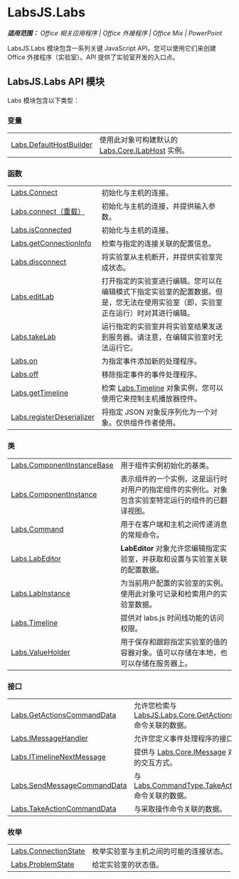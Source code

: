 ﻿
# LabsJS.Labs

 _**适用范围：** Office 相关应用程序 | Office 外接程序 | Office Mix | PowerPoint_

LabsJS.Labs 模块包含一系列关键 JavaScript API，您可以使用它们来创建 Office 外接程序（实验室）。API 提供了实验室开发的入口点。

## LabsJS.Labs API 模块

Labs 模块包含以下类型：


### 变量


|||
|:-----|:-----|
|[Labs.DefaultHostBuilder](../../reference/office-mix/labs.defaulthostbuilder.md)|使用此对象可构建默认的 [Labs.Core.ILabHost](../../reference/office-mix/labs.core.ilabhost.md) 实例。|

### 函数


|||
|:-----|:-----|
|[Labs.Connect](../../reference/office-mix/labs.connect.md)|初始化与主机的连接。|
|[Labs.connect（重载）](../../reference/office-mix/labs.connect-overload.md)|初始化与主机的连接，并提供输入参数。|
|[Labs.isConnected](../../reference/office-mix/labs.isconnected.md)|初始化与主机的连接。|
|[Labs.getConnectionInfo](../../reference/office-mix/labs.getconnectioninfo.md)|检索与指定的连接关联的配置信息。|
|[Labs.disconnect](../../reference/office-mix/labs.disconnect.md)|将实验室从主机断开，并提供实验室完成状态。|
|[Labs.editLab](../../reference/office-mix/labs.editlab.md)|打开指定的实验室进行编辑。您可以在编辑模式下指定实验室的配置数据。但是，您无法在使用实验室（即，实验室正在运行）时对其进行编辑。|
|[Labs.takeLab](../../reference/office-mix/labs.takelab.md)|运行指定的实验室并将实验室结果发送到服务器。请注意，在编辑实验室时无法运行它。|
|[Labs.on](../../reference/office-mix/labs.on.md)|为指定事件添加新的处理程序。|
|[Labs.off](../../reference/office-mix/labs.off.md)|移除指定事件的事件处理程序。|
|[Labs.getTimeline](../../reference/office-mix/labs.gettimeline.md)|检索 [Labs.Timeline](../../reference/office-mix/labs.timeline.md) 对象实例，您可以使用它来控制主机播放器控件。|
|[Labs.registerDeserializer](../../reference/office-mix/labs.registerdeserializer.md)|将指定 JSON 对象反序列化为一个对象。仅供组件作者使用。|

### 类


|||
|:-----|:-----|
|[Labs.ComponentInstanceBase](../../reference/office-mix/labs.componentinstancebase.md)|用于组件实例初始化的基类。|
|[Labs.ComponentInstance](../../reference/office-mix/labs.componentinstance.md)|表示组件的一个实例，这是运行时对用户的指定组件的实例化。对象包含实验室特定运行的组件的已翻译视图。|
|[Labs.Command](../../reference/office-mix/labs.command.md)|用于在客户端和主机之间传递消息的常规命令。|
|[Labs.LabEditor](../../reference/office-mix/labs.labeditor.md)|**LabEditor** 对象允许您编辑指定实验室，并获取和设置与实验室关联的配置数据。|
|[Labs.LabInstance](../../reference/office-mix/labs.labinstance.md)|为当前用户配置的实验室的实例。使用此对象可记录和检索用户的实验室数据。|
|[Labs.Timeline](../../reference/office-mix/labs.timeline.md)|提供对 labs.js 时间线功能的访问权限。|
|[Labs.ValueHolder](../../reference/office-mix/labs.valueholder.md)|用于保存和跟踪指定实验室的值的容器对象。值可以存储在本地，也可以存储在服务器上。|

### 接口


|||
|:-----|:-----|
|[Labs.GetActionsCommandData](../../reference/office-mix/labs.getactionscommanddata.md)|允许您检索与 [LabsJS.Labs.Core.GetActions](../../reference/office-mix/labsjs.labs.core.getactions.md) 命令关联的数据。|
|[Labs.IMessageHandler](../../reference/office-mix/labs.imessagehandler.md)|允许您定义事件处理程序的接口。|
|[Labs.ITimelineNextMessage](../../reference/office-mix/labs.itimelinenextmessage.md)|提供与 [Labs.Core.IMessage](https://msdn.microsoft.com/library/office/mt599680.aspx) 对象的交互方式。|
|[Labs.SendMessageCommandData](../../reference/office-mix/labs.sendmessagecommanddata.md)|与 [Labs.CommandType.TakeAction](https://msdn.microsoft.com/library/office/mt599680.aspx) 命令关联的数据。|
|[Labs.TakeActionCommandData](../../reference/office-mix/labs.takeactioncommanddata.md)|与采取操作命令关联的数据。|

### 枚举


|||
|:-----|:-----|
|[Labs.ConnectionState](../../reference/office-mix/labs.connectionstate.md)|枚举实验室与主机之间的可能的连接状态。|
|[Labs.ProblemState](../../reference/office-mix/labs.problemstate.md)|给定实验室的状态值。|
